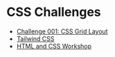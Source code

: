 # CSS Challenges

- [Challenge 001: CSS Grid Layout](challenge-001/README.md)
- [Tailwind CSS](challenge-002/README.md)
- [HTML and CSS Workshop](challenge-003/README.md)
